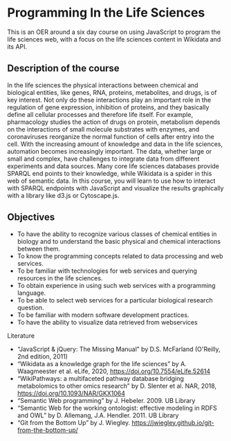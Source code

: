 # Programming In the Life Sciences

This is an OER around a six day course on using JavaScript to program the life sciences web, with a focus on the life sciences content in Wikidata and its API.

## Description of the course
In the life sciences the physical interactions between chemical and biological entities, like genes, RNA, proteins, metabolites, and drugs, is of key interest. Not only do these interactions play an important role in the regulation of gene expression, inhibition of proteins, and they basically define all cellular processes and therefore life itself. For example, pharmacology studies the action of drugs on protein, metabolism depends on the interactions of small molecule substrates with enzymes, and coronaviruses reorganize the normal function of cells after entry into the cell.
With the increasing amount of knowledge and data in the life sciences, automation becomes increasingly important. The data, whether large or small and complex, have challenges to integrate data from different experiments and data sources. Many core life sciences databases provide SPARQL end points to their knowledge, while Wikidata is a spider in this web of semantic data. In this course, you will learn to use how to interact with SPARQL endpoints with JavaScript and visualize the results graphically with a library like d3.js or Cytoscape.js.

## Objectives
- To have the ability to recognize various classes of chemical entities in biology and to understand the basic physical and chemical interactions between them.
- To know the programming concepts related to data processing and web services.
- To be familiar with technologies for web services and querying resources in the life sciences.
- To obtain experience in using such web services with a programming language.
- To be able to select web services for a particular biological research question.
- To be familiar with modern software development practices.
- To have the ability to visualize data retrieved from webservices




Literature
- “JavaScript & jQuery: The Missing Manual” by D.S. McFarland (O'Reilly, 2nd edition, 2011)
- “Wikidata as a knowledge graph for the life sciences” by A. Waagmeester et al. eLife, 2020, https://doi.org/10.7554/eLife.52614
- “WikiPathways: a multifaceted pathway database bridging metabolomics to other omics research” by D. Slenter et al. NAR, 2018, https://doi.org/10.1093/NAR/GKX1064
- “Semantic Web programming” by J. Hebeler. 2009. UB Library
- “Semantic Web for the working ontologist: effective modeling in RDFS and OWL” by D. Allemang, J.A. Hendler. 2011. UB Library
- “Git from the Bottom Up” by J. Wiegley. https://jwiegley.github.io/git-from-the-bottom-up/
